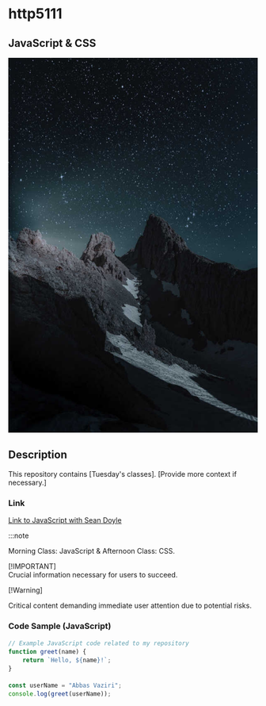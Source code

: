 # http5111

## JavaScript & CSS

![Web Development1](_readme/Web-Development1.jpg )


## Description
This repository contains [Tuesday's classes]. [Provide more context if necessary.]

### Link
[Link to JavaScript with Sean Doyle](https://seandoyle.dev/)


:::note

Morning Class: JavaScript & Afternoon Class: CSS.


[!IMPORTANT]  
Crucial information necessary for users to succeed.


[!Warning]

Critical content demanding immediate user attention due to potential risks.


### Code Sample (JavaScript)
```javascript
// Example JavaScript code related to my repository
function greet(name) {
    return `Hello, ${name}!`;
}

const userName = "Abbas Vaziri";
console.log(greet(userName));
